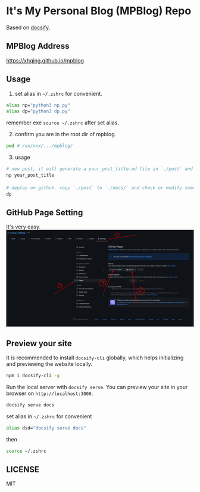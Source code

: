 # It's My Personal Blog (MPBlog) Repo
Based on [docsify](https://docsify.js.org/).

## MPBlog Address
https://xhqing.github.io/mpblog

## Usage
1. set alias in `~/.zshrc` for convenient.
```bash
alias np="python3 np.py"
alias dp="python3 dp.py"
```
remember exe `source ~/.zshrc` after set alias.

2. confirm you are in the root dir of mpblog.
```bash
pwd # /xx/xxx/.../mpblog/
```

3. usage
```bash
# new post, it will generate a your_post_title.md file in `./post` and open it automatically with typora (I use typora).
np your_post_title

# deploy on github. copy `./post` to `./docs/` and check or modify something automatically, git push the whole mpblog repo finally.
dp
```

## GitHub Page Setting
It's very easy.
![img](img/20220128215228.jpg)

## Preview your site
It is recommended to install `docsify-cli` globally, which helps initializing and previewing the website locally.
```bash
npm i docsify-cli -g
```
Run the local server with `docsify serve`. You can preview your site in your browser on `http://localhost:3000`.
```bash
docsify serve docs
```
set alias in `~/.zshrc` for convenient
```bash
alias dsd="docsify serve docs"
```
then
```bash
source ~/.zshrc
```

## LICENSE
MIT
